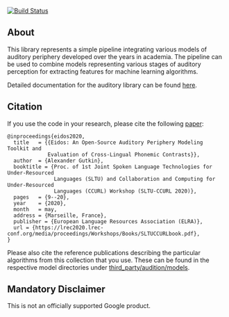 [![Build Status](https://travis-ci.org/google/eidos-audition.svg?branch=master)](https://travis-ci.org/google/eidos-audition)

## About

This library represents a simple pipeline integrating various models
of auditory periphery developed over the years in academia. The pipeline
can be used to combine models representing various stages of auditory
perception for extracting features for machine learning algorithms.

Detailed documentation for the auditory library can be found
[here](eidos/audition/README.md).

## Citation

If you use the code in your research, please cite the following
[paper](https://www.aclweb.org/anthology/2020.sltu-1.2/):

```
@inproceedings{eidos2020,
  title   = {{Eidos: An Open-Source Auditory Periphery Modeling Toolkit and
             Evaluation of Cross-Lingual Phonemic Contrasts}},
  author  = {Alexander Gutkin},
  booktitle = {Proc. of 1st Joint Spoken Language Technologies for Under-Resourced
               Languages (SLTU) and Collaboration and Computing for Under-Resourced
               Languages (CCURL) Workshop (SLTU-CCURL 2020)},
  pages   = {9--20},
  year    = {2020},
  month   = may,
  address = {Marseille, France},
  publisher = {European Language Resources Association (ELRA)},
  url = {https://lrec2020.lrec-conf.org/media/proceedings/Workshops/Books/SLTUCCURLbook.pdf},
}
```

Please also cite the reference publications describing the particular algorithms
from this collection that you use. These can be found in the respective model
directories under [third_party/audition/models](third_party/audition/models).

## Mandatory Disclaimer

This is not an officially supported Google product.
